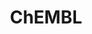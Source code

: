 ---
layout: default
bigquery: https://console.cloud.google.com/bigquery?p=patents-public-data&d=ebi_chembl&page=dataset
citation: '"The ChEMBL database in 2017." Anna Gaulton, Anne Hersey, Michał Nowotka,
  A Patrícia Bento, Jon Chambers, David Mendez, Prudence Mutowo, Francis Atkinson,
  Louisa J Bellis, Elena Cibrián-Uhalte, Mark Davies, Nathan Dedman, Anneli Karlsson,
  María Paula Magariños, John P Overington, George Papadatos, Ines Smit, Andrew R
  Leach Nucleic acids Research (2017) 45 (Database Issue), D945-D954'
contributors: European Bioinformatics Institute
cost: None
description: ChEMBL Data is a manually curated database of small molecules used in
  drug discovery, including information about existing patented drugs.
documentation: 'schema: https://www.ebi.ac.uk/chembl/db_schema


  '
last_edit: Mon, 04 Apr 2022 19:07:30 GMT
location: https://console.cloud.google.com/marketplace/product/google_patents_public_datasets/chembl
maintained_by: EMBL-EBI, an outstation of European Molecular Biology Laboratory
related_publications: '

  ChEMBL: towards direct deposition of bioassay data.


  Mendez D, Gaulton A, Bento AP, Chambers J, De Veij M, Félix E, Magariños MP, Mosquera
  JF, Mutowo P, Nowotka M, Gordillo-Marañón M, Hunter F, Junco L, Mugumbate G, Rodriguez-Lopez
  M, Atkinson F, Bosc N, Radoux CJ, Segura-Cabrera A, Hersey A, Leach AR.


  — Nucleic Acids Res. 2019; 47(D1):D930-D940. doi: 10.1093/nar/gky1075

  '
schema_fields: '[''class_type'', ''availability_type'', ''protein_class_desc'', ''pathway_key'',
  ''year'', ''withdrawn_reason'', ''comments'', ''chirality'', ''authors'', ''aidx'',
  ''mc_target_accession'', ''acd_most_bpka'', ''activity_id'', ''status'', ''level5'',
  ''qed_weighted'', ''usan_stem_definition'', ''disease_efficacy'', ''version'', ''type'',
  ''therapeutic_flag'', ''hrac_class_id'', ''assay_category'', ''first_approval'',
  ''parameter_type'', ''normal_range_max'', ''irac_code'', ''compd_id'', ''dosed_ingredient'',
  ''molsyn_id'', ''strength'', ''first_page'', ''l5'', ''applicant_full_name'', ''major_class'',
  ''mol_frac_id'', ''record_id'', ''assay_tax_id'', ''acd_logp'', ''updated_by'',
  ''l1'', ''protein_class_synonym'', ''idx'', ''cellosaurus_id'', ''warning_description'',
  ''ddd_units'', ''source_domain_id'', ''max_phase'', ''efo_id'', ''prodrug'', ''aspect'',
  ''pathway_id'', ''cell_ontology_id'', ''level2_description'', ''site_residues'',
  ''heavy_atoms'', ''approval_date'', ''co_stem_id'', ''tax_id'', ''ap_id'', ''met_conversion'',
  ''level2'', ''published_type'', ''relationship'', ''job_id'', ''rtb'', ''homologue'',
  ''drug_substance_flag'', ''value'', ''warning_type'', ''domain_name'', ''uberon_id'',
  ''accession'', ''bto_id'', ''usan_substem'', ''source'', ''action_type'', ''oral'',
  ''isoform'', ''full_molformula'', ''hrac_code'', ''parameter_value'', ''standard_inchi'',
  ''mw_freebase'', ''assay_subcellular_fraction'', ''atc_code'', ''annotation'', ''tbl'',
  ''acd_most_apka'', ''psa'', ''component_type'', ''component_id'', ''route'', ''le'',
  ''parent_type'', ''alogp'', ''substrate_record_id'', ''formulation_id'', ''chembl_id'',
  ''ddd_admr'', ''potential_duplicate'', ''molecular_species'', ''sei'', ''subgroup'',
  ''upper_value'', ''domain_type'', ''rgid'', ''compound_name'', ''curation_comment'',
  ''published_units'', ''cell_name'', ''res_stem_id'', ''level3_description'', ''mc_organism'',
  ''doi'', ''ddd_id'', ''mc_target_type'', ''warning_country'', ''mec_id'', ''assay_cell_type'',
  ''molecular_mechanism'', ''assay_strain'', ''oc_id'', ''pchembl_value'', ''cell_source_tissue'',
  ''natural_product'', ''db_source'', ''biocomp_id'', ''predbind_id'', ''metref_id'',
  ''ro3_pass'', ''ass_cls_map_id'', ''topical'', ''prod_pat_id'', ''protclasssyn_id'',
  ''mc_tax_id'', ''mw_monoisotopic'', ''molfile'', ''drug_product_flag'', ''definition'',
  ''cell_description'', ''bao_id'', ''site_name'', ''drugind_id'', ''path'', ''last_active'',
  ''entity_id'', ''frac_class_id'', ''sequence_md5sum'', ''relationship_type'', ''met_comment'',
  ''l2'', ''last_page'', ''delist_flag'', ''num_ro5_violations'', ''tid_fixed'', ''level1_description'',
  ''bao_endpoint'', ''assay_param_id'', ''ad_type'', ''creation_date'', ''protein_class_id'',
  ''usan_stem'', ''warning_year'', ''stat'', ''warning_class'', ''warning_id'', ''domain_id'',
  ''site_id'', ''smid'', ''standard_text_value'', ''alert_set_id'', ''caloha_id'',
  ''chebi_par_id'', ''standard_relation'', ''met_id'', ''organism'', ''enzyme_tid'',
  ''name'', ''withdrawn_flag'', ''indication_class'', ''confidence'', ''published_relation'',
  ''assay_type'', ''alert_name'', ''alert_id'', ''short_name'', ''dosage_form'', ''black_box_warning'',
  ''log_id'', ''mol_hrac_id'', ''max_phase_for_ind'', ''parent_go_id'', ''irac_class_id'',
  ''molecule_type'', ''standard_inchi_key'', ''cell_source_organism'', ''assay_desc'',
  ''synonyms'', ''who_extra'', ''cx_logp'', ''relation'', ''level3'', ''comp_class_id'',
  ''start_position'', ''ref_url'', ''withdrawn_country'', ''mechanism_comment'', ''innovator_company'',
  ''molregno'', ''tid'', ''parent_id'', ''comp_go_id'', ''doc_id'', ''description'',
  ''polymer_flag'', ''sitecomp_id'', ''cx_logd'', ''compound_key'', ''src_description'',
  ''ddd_value'', ''qudt_units'', ''end_position'', ''assay_id'', ''submission_date'',
  ''text_value'', ''target_mapping'', ''active_molregno'', ''stem'', ''assay_source'',
  ''relationship_desc'', ''assay_tissue'', ''ridx'', ''journal'', ''cx_most_bpka'',
  ''activity_comment'', ''previous_company'', ''drug_record_id'', ''efo_term'', ''full_mwt'',
  ''country'', ''stem_class'', ''mol_irac_id'', ''priority'', ''volume'', ''src_id'',
  ''cl_lincs_id'', ''hbd'', ''src_compound_id'', ''bao_format'', ''cell_id'', ''canonical_smiles'',
  ''usan_year'', ''helm_notation'', ''go_id'', ''l6'', ''l8'', ''frac_code'', ''who_name'',
  ''syn_type'', ''set_name'', ''updated_on'', ''entity_type'', ''units'', ''publication_number'',
  ''research_stem'', ''assay_test_type'', ''data_validity_comment'', ''indref_id'',
  ''lle'', ''mc_target_name'', ''mesh_heading'', ''class_level'', ''patent_id'', ''sequence'',
  ''warnref_id'', ''level1'', ''standard_flag'', ''doc_type'', ''mecref_id'', ''level4_description'',
  ''l3'', ''related_tid'', ''bei'', ''assay_class_id'', ''metabolite_record_id'',
  ''parent_molregno'', ''orig_description'', ''assay_organism'', ''first_in_class'',
  ''activity_count'', ''pref_name'', ''actsm_id'', ''cx_most_apka'', ''src_short_name'',
  ''selectivity_comment'', ''title'', ''targcomp_id'', ''downgraded'', ''mechanism_of_action'',
  ''l4'', ''standard_value'', ''patent_use_code'', ''standard_type'', ''clo_id'',
  ''published_value'', ''inorganic_flag'', ''domain_description'', ''ref_type'', ''standard_upper_value'',
  ''nda_type'', ''num_lipinski_ro5_violations'', ''usan_stem_id'', ''direct_interaction'',
  ''cpd_str_alert_id'', ''mutation'', ''l7'', ''toid'', ''hba_lipinski'', ''pubmed_id'',
  ''aromatic_rings'', ''enzyme_name'', ''level4'', ''tissue_id'', ''result_flag'',
  ''num_alerts'', ''hbd_lipinski'', ''hba'', ''ref_id'', ''company'', ''ingredient'',
  ''curated_by'', ''parenteral'', ''label'', ''active_ingredient'', ''as_id'', ''issue'',
  ''structure_type'', ''prediction_method'', ''smarts'', ''uo_units'', ''withdrawn_year'',
  ''normal_range_min'', ''patent_no'', ''db_version'', ''variant_id'', ''cell_source_tax_id'',
  ''confidence_score'', ''cidx'', ''mesh_id'', ''patent_expire_date'', ''target_desc'',
  ''target_type'', ''species_group_flag'', ''trade_name'', ''abstract'', ''binding_site_comment'',
  ''mol_atc_id'', ''compsyn_id'', ''std_act_id'', ''component_synonym'', ''standard_units'',
  ''src_assay_id'', ''withdrawn_class'', ''product_id'', ''targrel_id'', ''acd_logd'',
  ''ddd_comment'']'
shortname: chembl
tags:
- biotechnology
- health
- chemical
- bioinformatics
- medical
terms_of_use: CC BY-SA 3.0
title: ChEMBL
uuid: e232a192-965c-4ec9-904c-155b6dfe56c5
---